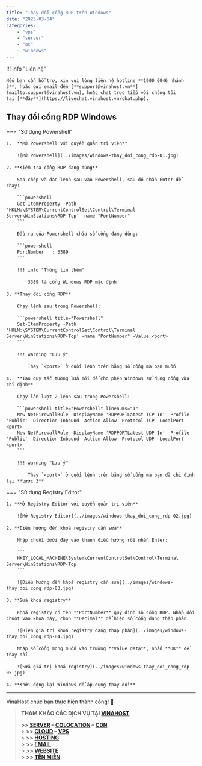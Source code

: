 ```yaml
---
title: "Thay đổi cổng RDP trên Windows"
date: "2025-03-04"
categories:
    - "vps"
    - "server"
    - "os"
    - "windows"
---
```


!!! info "Liên hệ"

    Nếu bạn cần hỗ trợ, xin vui lòng liên hệ hotline **1900 6046 nhánh 3**, hoặc gửi email đến [**support@vinahost.vn**](mailto:support@vinahost.vn), hoặc chat trực tiếp với chúng tôi tại [**đây**](https://livechat.vinahost.vn/chat.php).

## Thay đổi cổng RDP Windows

=== "Sử dụng Powershell"

    1.  **Mở Powershell với quyền quản trị viên**

        ![Mở Powershell](../images/windows-thay_doi_cong_rdp-01.jpg)

    2. **Kiểm tra cổng RDP đang dùng**

        Sao chép và dán lệnh sau vào Powershell, sau đó nhấn Enter để chạy:

        ```powershell
        Get-ItemProperty -Path 'HKLM:\SYSTEM\CurrentControlSet\Control\Terminal Server\WinStations\RDP-Tcp' -name "PortNumber"
        ```

        Đầu ra của Powershell chứa số cổng đang dùng:

        ```powershell
        PortNumber   : 3389
        ```

        !!! info "Thông tin thêm"

            3389 là cổng Windows RDP mặc định

    3. **Thay đổi cổng RDP**

        Chạy lệnh sau trong Powershell:

        ```powershell title="Powershell"
        Set-ItemProperty -Path 'HKLM:\SYSTEM\CurrentControlSet\Control\Terminal Server\WinStations\RDP-Tcp' -name "PortNumber" -Value <port>
        ```

        !!! warning "Lưu ý"

            Thay `<port>` ở cuối lệnh trên bằng số cổng mà bạn muốn

    4.  **Tạo quy tắc tường lửa mới để cho phép Windows sử dụng cổng vừa chỉ định**

        Chạy lần lượt 2 lệnh sau trong Powershell:

        ```powershell title="Powershell" linenums="1"
        New-NetFirewallRule -DisplayName 'RDPPORTLatest-TCP-In' -Profile 'Public' -Direction Inbound -Action Allow -Protocol TCP -LocalPort <port>
        New-NetFirewallRule -DisplayName 'RDPPORTLatest-UDP-In' -Profile 'Public' -Direction Inbound -Action Allow -Protocol UDP -LocalPort <port>
        ```

        !!! warning "Lưu ý"

            Thay `<port>` ở cuối lệnh trên bằng số cổng mà bạn đã chỉ định tại **bước 3**

=== "Sử dụng Registry Editor"

    1. **Mở Registry Editor với quyền quản trị viên**

        ![Mở Registry Editor](../images/windows-thay_doi_cong_rdp-02.jpg)

    2. **Điều hướng đến khoá registry cần sửa**

        Nhập chuỗi dưới đây vào thanh điều hướng rồi nhấn Enter:

        ```
        HKEY_LOCAL_MACHINE\System\CurrentControlSet\Control\Terminal Server\WinStations\RDP-Tcp
        ```

        ![Điều hướng đến khoá registry cần sửa](../images/windows-thay_doi_cong_rdp-03.jpg)

    3. **Sửa khoá registry**

        Khoá registry có tên **PortNumber** quy định số cổng RDP. Nhấp đôi chuột vào khoá này, chọn **Decimal** để hiện số cổng dạng thập phân.

        ![Hiện giá trị khoá registry dạng thập phân](../images/windows-thay_doi_cong_rdp-04.jpg)

        Nhập số cổng mong muốn vào trường **Value data**, nhấn **OK** để thay đổi.

        ![Sửa giá trị khoá registry](../images/windows-thay_doi_cong_rdp-05.jpg)

    4. **Khởi động lại Windows để áp dụng thay đổi**

<hr>VinaHost chúc bạn thực hiện thành công! 🍻

> **THAM KHẢO CÁC DỊCH VỤ TẠI [VINAHOST](https://vinahost.vn/)**
>
> **\>> [SERVER](https://vinahost.vn/thue-may-chu-rieng/) – [COLOCATION](https://vinahost.vn/colocation.html) – [CDN](https://vinahost.vn/dich-vu-cdn-chuyen-nghiep)**<br> > **\>> [CLOUD](https://vinahost.vn/cloud-server-gia-re/) – [VPS](https://vinahost.vn/vps-ssd-chuyen-nghiep/)**<br> > **\>> [HOSTING](https://vinahost.vn/wordpress-hosting)**<br> > **\>> [EMAIL](https://vinahost.vn/email-hosting)**<br> > **\>> [WEBSITE](http://vinawebsite.vn/)**<br> > **\>> [TÊN MIỀN](https://vinahost.vn/ten-mien-gia-re/)**
